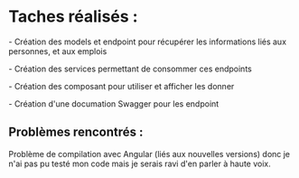 # **Taches réalisés :** 

\- Création des models et endpoint pour récupérer les informations liés aux personnes, et aux emplois

\- Création des services permettant de consommer ces endpoints

\- Création des composant pour utiliser et afficher les donner

\- Création d'une documation Swagger pour les endpoint

## **Problèmes rencontrés :** 

Problème de compilation avec Angular (liés aux nouvelles versions) donc je n'ai pas pu testé mon code mais je serais ravi d'en parler à haute voix.
